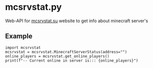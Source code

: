 # mcsrvstat.py
Web-API for [mcsrvstat.su](https://mcsrvstat.us) website to get info about minecraft server's

## Example
```python3
import mcsrvstat
mcsrvstat = mcsrvstat.MinecraftServerStatus(address="")
online_players = mcsrvstat.get_online_players()
print(f"-- Current online in server is::: {online_players}")
```
